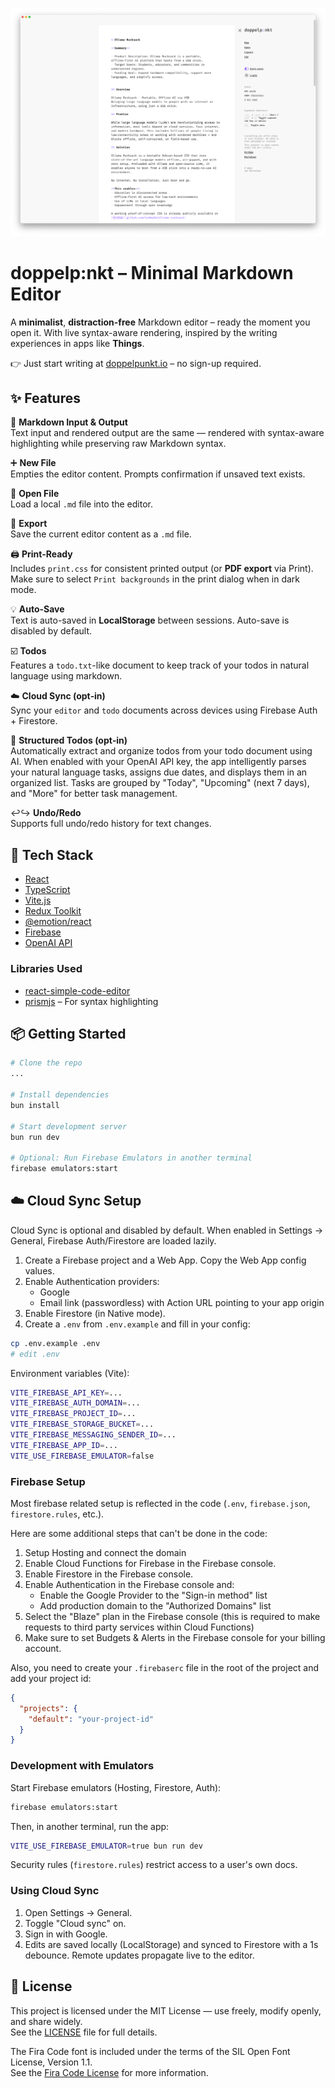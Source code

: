 ![doppelpunkt.io – Screenshot](./assets/screenshot.png)

# doppelp:nkt – Minimal Markdown Editor

A **minimalist**, **distraction-free** Markdown editor – ready the moment you open it. With live syntax-aware rendering, inspired by the writing experiences in apps like **Things**.

👉 Just start writing at [doppelpunkt.io](https://doppelpunkt.io) – no sign-up required.

## ✨ Features

📝 **Markdown Input & Output**  
Text input and rendered output are the same — rendered with syntax-aware highlighting while preserving raw Markdown syntax.

➕ **New File**  
Empties the editor content. Prompts confirmation if unsaved text exists.

📂 **Open File**  
Load a local `.md` file into the editor.

💾 **Export**  
Save the current editor content as a `.md` file.

🖨️ **Print-Ready**  
Includes `print.css` for consistent printed output (or **PDF export** via Print). Make sure to select `Print backgrounds` in the print dialog when in dark mode.

💡 **Auto-Save**  
Text is auto-saved in **LocalStorage** between sessions. Auto-save is disabled by default.

☑️ **Todos**  
Features a `todo.txt`-like document to keep track of your todos in natural language using markdown.

☁️ **Cloud Sync (opt‑in)**  
Sync your `editor` and `todo` documents across devices using Firebase Auth + Firestore.

🤖 **Structured Todos (opt‑in)**  
Automatically extract and organize todos from your todo document using AI. When enabled with your OpenAI API key, the app intelligently parses your natural language tasks, assigns due dates, and displays them in an organized list. Tasks are grouped by "Today", "Upcoming" (next 7 days), and "More" for better task management.

↩️↪️ **Undo/Redo**  
Supports full undo/redo history for text changes.

## 🧰 Tech Stack

- [React](https://reactjs.org/)
- [TypeScript](https://www.typescriptlang.org/)
- [Vite.js](https://vitejs.dev/)
- [Redux Toolkit](https://redux-toolkit.js.org/)
- [@emotion/react](https://emotion.sh/docs/introduction)
- [Firebase](https://firebase.google.com/)
- [OpenAI API](https://openai.com/)

### Libraries Used

- [react-simple-code-editor](https://react-simple-code-editor.github.io/react-simple-code-editor/)
- [prismjs](https://prismjs.com) – For syntax highlighting

## 📦 Getting Started

```bash
# Clone the repo
...

# Install dependencies
bun install

# Start development server
bun run dev

# Optional: Run Firebase Emulators in another terminal
firebase emulators:start
```

## ☁️ Cloud Sync Setup

Cloud Sync is optional and disabled by default. When enabled in Settings → General, Firebase Auth/Firestore are loaded lazily.

1. Create a Firebase project and a Web App. Copy the Web App config values.
2. Enable Authentication providers:
   - Google
   - Email link (passwordless) with Action URL pointing to your app origin
3. Enable Firestore (in Native mode).
4. Create a `.env` from `.env.example` and fill in your config:

```bash
cp .env.example .env
# edit .env
```

Environment variables (Vite):

```bash
VITE_FIREBASE_API_KEY=...
VITE_FIREBASE_AUTH_DOMAIN=...
VITE_FIREBASE_PROJECT_ID=...
VITE_FIREBASE_STORAGE_BUCKET=...
VITE_FIREBASE_MESSAGING_SENDER_ID=...
VITE_FIREBASE_APP_ID=...
VITE_USE_FIREBASE_EMULATOR=false
```

### Firebase Setup

Most firebase related setup is reflected in the code (`.env`, `firebase.json`, `firestore.rules`, etc.).

Here are some additional steps that can't be done in the code:

1. Setup Hosting and connect the domain
1. Enable Cloud Functions for Firebase in the Firebase console.
1. Enable Firestore in the Firebase console.
1. Enable Authentication in the Firebase console and:
   - Enable the Google Provider to the "Sign-in method" list
   - Add production domain to the "Authorized Domains" list
1. Select the "Blaze" plan in the Firebase console (this is required to make requests to third party services within Cloud Functions)
1. Make sure to set Budgets & Alerts in the Firebase console for your billing account.

Also, you need to create your `.firebaserc` file in the root of the project and add your project id:

```json
{
  "projects": {
    "default": "your-project-id"
  }
}
```

### Development with Emulators

Start Firebase emulators (Hosting, Firestore, Auth):

```bash
firebase emulators:start
```

Then, in another terminal, run the app:

```bash
VITE_USE_FIREBASE_EMULATOR=true bun run dev
```

Security rules (`firestore.rules`) restrict access to a user's own docs.

### Using Cloud Sync

1. Open Settings → General.
2. Toggle "Cloud sync" on.
3. Sign in with Google.
4. Edits are saved locally (LocalStorage) and synced to Firestore with a 1s debounce. Remote updates propagate live to the editor.

## 📜 License

This project is licensed under the MIT License — use freely, modify openly, and share widely.  
See the [LICENSE](LICENSE.md) file for full details.

The Fira Code font is included under the terms of the SIL Open Font License, Version 1.1.  
See the [Fira Code License](src/theme/fonts/woff2/LICENSE) for more information.
